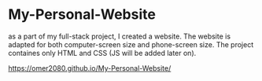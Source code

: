 # My-Personal-Website
as a part of my full-stack project, I created a website. The website is adapted for both computer-screen size and phone-screen size. The project containes only HTML and CSS (JS will be added later on).

https://omer2080.github.io/My-Personal-Website/
